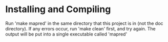 # Installing and Compiling
Run 'make mapred' in the same directory that this project is in (not the doc directory). If any errors occur, run 'make clean' first, and try again.
The output will be put into a single executable called 'mapred' 

